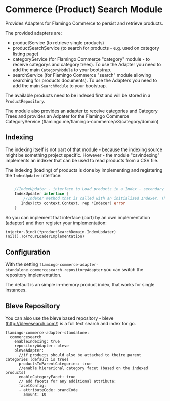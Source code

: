 # Commerce (Product) Search Module

Provides Adapters for Flamingo Commerce to persist and retrieve products.

The provided adapters are:
 * productService (to retrieve single products)
 * productSearchService (to search for products - e.g. used on category listing page)
 * categoryService (for Flamingo Commerce "category" module - to receive categorys and category trees). To use the Adapter you need to add the main `CategoryModule` to your bootstrap.
 * searchService (for Flamingo Commerce "search" module allowing searching for products documents). To use the Adapters you need to add the main `SearchModule` to your bootstrap.

The available products need to be indexed first and will be stored in a `ProductRepository`.

The module also provides an adapter to receive categories and Category Trees and provides an Adpater for the Flamingo Commerce CategoryService (flamingo.me/flamingo-commerce/v3/category/domain)

## Indexing ##
The indexing itself is not part of that module - because the indexing source might be something project specific.
However - the module "csvindexing" implements an indexer that can be used to read products from a CSV file.

The indexing (loading) of products is done by implementing and registering the `IndexUpdater` interface:
```go

	//IndexUpdater - interface to Load products in a Index - secondary port
    IndexUpdater interface {
        //Indexer method that is called with an initialized Indexer. The passed Indexer provides helpers to update the Repository
       Index(ctx context.Context, rep *Indexer) error
    }
```

So you can implement that interface (port) by an own implementation (adapter) and then register your implementation:

```
injector.Bind((*productSearchDomain.IndexUpdater)(nil)).To(YourLoaderImplementation)
```


## Configuration

With the setting
`flamingo-commerce-adapter-standalone.commercesearch.repositoryAdapter` you can switch the repository implementation.

The default is an simple in-memory product index, that works for single instances.

## Bleve Repository

You can also use the bleve based repository - bleve (http://blevesearch.com/) is a full text search and index for go.

```
flamingo-commerce-adapter-standalone:
  commercesearch
    enableIndexing: true
    repositoryAdapter: bleve
    bleveAdapter:
      //if products should also be attached to theire parent categories (default is true)
      productsToParentCategories: true
      //enable hierarichal category facet (based on the indexed products)
      enableCategoryFacet: true
      // add facets for any additional attribute:
      facetConfig:
      - attributeCode: brandCode
        amount: 10
```